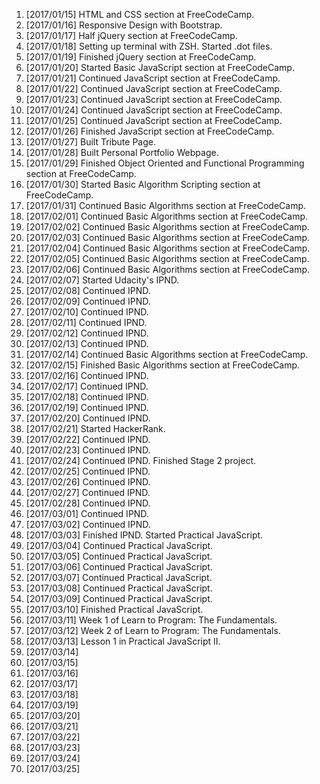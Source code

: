 1. [2017/01/15] HTML and CSS section at FreeCodeCamp.
2. [2017/01/16] Responsive Design with Bootstrap.
3. [2017/01/17] Half jQuery section at FreeCodeCamp.
4. [2017/01/18] Setting up terminal with ZSH. Started .dot files.
5. [2017/01/19] Finished jQuery section at FreeCodeCamp.
6. [2017/01/20] Started Basic JavaScript section at FreeCodeCamp.
7. [2017/01/21] Continued JavaScript section at FreeCodeCamp.
8. [2017/01/22] Continued JavaScript section at FreeCodeCamp.
9. [2017/01/23] Continued JavaScript section at FreeCodeCamp.
10. [2017/01/24] Continued JavaScript section at FreeCodeCamp.
11. [2017/01/25] Continued JavaScript section at FreeCodeCamp.
12. [2017/01/26] Finished JavaScript section at FreeCodeCamp.
13. [2017/01/27] Built Tribute Page.
14. [2017/01/28] Built Personal Portfolio Webpage.
15. [2017/01/29] Finished Object Oriented and Functional Programming section at FreeCodeCamp.
16. [2017/01/30] Started Basic Algorithm Scripting section at FreeCodeCamp.
17. [2017/01/31] Continued Basic Algorithms section at FreeCodeCamp.
18. [2017/02/01] Continued Basic Algorithms section at FreeCodeCamp.
19. [2017/02/02] Continued Basic Algorithms section at FreeCodeCamp.
20. [2017/02/03] Continued Basic Algorithms section at FreeCodeCamp.
21. [2017/02/04] Continued Basic Algorithms section at FreeCodeCamp.
22. [2017/02/05] Continued Basic Algorithms section at FreeCodeCamp.
23. [2017/02/06] Continued Basic Algorithms section at FreeCodeCamp.
24. [2017/02/07] Started Udacity's IPND.
25. [2017/02/08] Continued IPND.
26. [2017/02/09] Continued IPND.
27. [2017/02/10] Continued IPND.
28. [2017/02/11] Continued IPND.
29. [2017/02/12] Continued IPND.
30. [2017/02/13] Continued IPND.
31. [2017/02/14] Continued Basic Algorithms section at FreeCodeCamp.
32. [2017/02/15] Finished Basic Algorithms section at FreeCodeCamp.
33. [2017/02/16] Continued IPND.
34. [2017/02/17] Continued IPND.
35. [2017/02/18] Continued IPND.
36. [2017/02/19] Continued IPND.
37. [2017/02/20] Continued IPND.
38. [2017/02/21] Started HackerRank.
39. [2017/02/22] Continued IPND.
40. [2017/02/23] Continued IPND.
41. [2017/02/24] Continued IPND. Finished Stage 2 project.
42. [2017/02/25] Continued IPND.
43. [2017/02/26] Continued IPND.
44. [2017/02/27] Continued IPND.
45. [2017/02/28] Continued IPND.
46. [2017/03/01] Continued IPND.
47. [2017/03/02] Continued IPND.
48. [2017/03/03] Finished IPND. Started Practical JavaScript.
49. [2017/03/04] Continued Practical JavaScript.
50. [2017/03/05] Continued Practical JavaScript.
51. [2017/03/06] Continued Practical JavaScript.
52. [2017/03/07] Continued Practical JavaScript.
53. [2017/03/08] Continued Practical JavaScript.
54. [2017/03/09] Continued Practical JavaScript.
55. [2017/03/10] Finished Practical JavaScript.
56. [2017/03/11] Week 1 of Learn to Program: The Fundamentals.
57. [2017/03/12] Week 2 of Learn to Program: The Fundamentals.
58. [2017/03/13] Lesson 1 in Practical JavaScript II.
59. [2017/03/14]
60. [2017/03/15]
61. [2017/03/16]
62. [2017/03/17]
63. [2017/03/18]
64. [2017/03/19]
65. [2017/03/20]
66. [2017/03/21]
67. [2017/03/22]
68. [2017/03/23]
69. [2017/03/24]
70. [2017/03/25]
